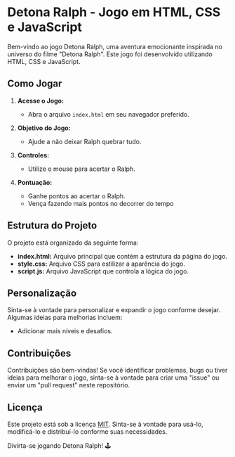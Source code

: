 # Detona Ralph - Jogo em HTML, CSS e JavaScript

Bem-vindo ao jogo Detona Ralph, uma aventura emocionante inspirada no universo do filme "Detona Ralph". Este jogo foi desenvolvido utilizando HTML, CSS e JavaScript.

## Como Jogar

1. **Acesse o Jogo:**
   - Abra o arquivo `index.html` em seu navegador preferido.

2. **Objetivo do Jogo:**
   - Ajude a não deixar Ralph quebrar tudo.

3. **Controles:**
   - Utilize o mouse para acertar o Ralph.

4. **Pontuação:**
   - Ganhe pontos ao acertar o Ralph.
   - Vença fazendo mais pontos no decorrer do tempo

## Estrutura do Projeto

O projeto está organizado da seguinte forma:

- **index.html:** Arquivo principal que contém a estrutura da página do jogo.
- **style.css:** Arquivo CSS para estilizar a aparência do jogo.
- **script.js:** Arquivo JavaScript que controla a lógica do jogo.

## Personalização

Sinta-se à vontade para personalizar e expandir o jogo conforme desejar. Algumas ideias para melhorias incluem:

- Adicionar mais níveis e desafios.

## Contribuições

Contribuições são bem-vindas! Se você identificar problemas, bugs ou tiver ideias para melhorar o jogo, sinta-se à vontade para criar uma "issue" ou enviar um "pull request" neste repositório.

## Licença

Este projeto está sob a licença [MIT](LICENSE). Sinta-se à vontade para usá-lo, modificá-lo e distribuí-lo conforme suas necessidades.

Divirta-se jogando Detona Ralph! 🕹️
